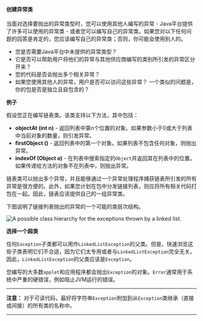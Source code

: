 #### 创建异常类

当面对选择要抛出的异常类型时，您可以使用其他人编写的异常 -  Java平台提供了许多可以使用的异常类 - 或者您可以编写自己的异常类。如果您对以下任何问题的回答是肯定的，您应该编写自己的异常类；否则，你可能会使用别人的。

 - 您是否需要Java平台中未提供的异常类型？
 - 它是否可以帮助用户将他们的异常与其他供应商编写的类别所引发的异常区分开来？
 - 您的代码是否会抛出多个相关异常？
 - 如果您使用其他人的异常，用户是否可以访问这些异常？ 一个类似的问题是，你的包是否是独立且自包含的？

**例子**

假设您正在编写链表类。该类支持以下方法，其中包括：

 -  **objectAt (int n)**  - 返回列表中第n个位置的对象。如果参数小于0或大于列表中当前对象的数量，则引发异常。
 -  **firstObject ()**  - 返回列表中的第一个对象。如果列表不包含任何对象，则抛出异常。
 -  **indexOf (Object o)**  - 在列表中搜索指定的`Object`并返回其在列表中的位置。如果传递给方法的对象不在列表中，则抛出异常。

链表类可以抛出多个异常，并且能够通过一个异常处理程序捕获链表所引发的所有异常是很方便的。此外，如果您计划在包中分发链接列表，则应将所有相关代码打包在一起。因此，链表应该提供自己的一组异常类。

下图说明了链接列表抛出的异常的一个可能的类层次结构。

![A possible class hierarchy for the exceptions thrown by a linked list.](https://docs.oracle.com/javase/tutorial/figures/essential/exceptions-hierarchy.gif)

**选择一个超类**

任何`Exception`子类都可以用作`LinkedListException`的父类。但是，快速浏览这些子类表明它们不合适，因为它们太专用或者与`LinkedListException`完全无关。因此，`LinkedListException`的父类应该是`Exception`。

您编写的大多数`applet`和应用程序都会抛出`Exception`的对象。`Error`通常用于系统中严重的硬错误，例如阻止JVM运行的错误。

------

**注意：** 对于可读代码，最好将字符串`Exception`附加到从`Exception`类继承（直接或间接）的所有类的名称中。

------